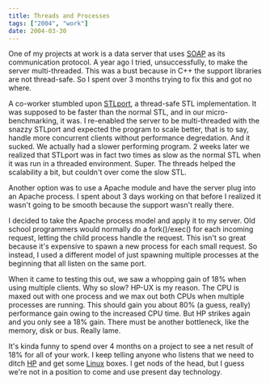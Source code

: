 ```yaml
---
title: Threads and Processes
tags: ["2004", "work"]
date: 2004-03-30
---
```

One of my projects at work is a data server that uses <a href="http://www.w3.org/TR/SOAP/">SOAP</a> as its communication protocol.  A year ago I tried, unsuccessfully, to make the server multi-threaded.  This was a bust because in C++ the support libraries are not thread-safe.  So I spent over 3 months trying to fix this and got no where.

A co-worker stumbled upon <a href="http://www.stlport.org/">STLport</a>, a thread-safe STL implementation.  It was supposed to be faster than the normal STL, and in our micro-benchmarking, it was.
I re-enabled the server to be multi-threaded with the snazzy STLport and expected the program to scale better, that is to say, handle more concurrent clients without performance degredation.  And it sucked.  We actually had a slower performing program.  2 weeks later we realized that STLport was in fact two times as slow as the normal STL when it was run in a threaded environment.  Super.  The threads helped the scalability a bit, but couldn't over come the slow STL.

Another option was to use a Apache module and have the server plug into an Apache process.  I spent about 3 days working on that before I realized it wasn't going to be smooth because the support wasn't really there.

I decided to take the Apache process model and apply it to my server.  Old school programmers would normally do a fork()/exec() for each incoming request, letting the child process handle the request.  This isn't so great because it's expensive to spawn a new process for each small request.  So instead, I used a different model of just spawning multiple processes at the beginning that all listen on the same port.

When it came to testing this out, we saw a whopping gain of 18% when using multiple clients.  Why so slow?  HP-UX is my reason.  The CPU is maxed out with one process and we max out both CPUs when multiple processes are running.  This should gain you about 80% (a guess, really) performance gain owing to the increased CPU time.  But HP strikes again and you only see a 18% gain.  There must be another bottleneck, like the memory, disk or bus.  Really lame.

It's kinda funny to spend over 4 months on a project to see a net result of 18% for all of your work.  I keep telling anyone who listens that we need to ditch <a href="http://www.hp.com">HP</a> and get some <a href="http://www.redhat.com/">Linux</a> boxes.  I get nods of the head, but I guess we're not in a position to come and use present day technology.
